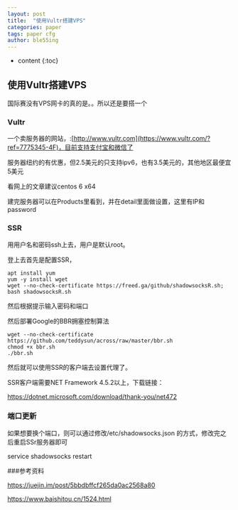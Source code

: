 ```yaml
---
layout: post
title:  "使用Vultr搭建VPS"
categories: paper
tags: paper cfg
author: ble55ing
---
```


* content
{:toc}
## 使用Vultr搭建VPS

国际赛没有VPS网卡的真的是。。所以还是要搭一个

### Vultr

一个卖服务器的网站，:[http://www.vultr.com](https://www.vultr.com/?ref=7775345-4F)，目前支持支付宝和微信了

服务器纽约的有优惠，但2.5美元的只支持ipv6，也有3.5美元的，其他地区最便宜5美元

看网上的文章建议centos 6 x64

建完服务器可以在Products里看到，并在detail里面做设置，这里有IP和password

### SSR

用用户名和密码ssh上去，用户是默认root。

登上去首先是配置SSR，

```
apt install yum
yum -y install wget
wget --no-check-certificate https://freed.ga/github/shadowsocksR.sh; bash shadowsocksR.sh
```

然后根据提示输入密码和端口

然后部署Google的BBR拥塞控制算法

```
wget --no-check-certificate https://github.com/teddysun/across/raw/master/bbr.sh
chmod +x bbr.sh
./bbr.sh
```

然后就可以使用SSR的客户端去设置代理了。

SSR客户端需要NET Framework 4.5.2以上，下载链接：

<https://dotnet.microsoft.com/download/thank-you/net472>

### 端口更新

如果想要换个端口，则可以通过修改/etc/shadowsocks.json 的方式，修改完之后重启SSr服务器即可

service shadowsocks restart

###参考资料

<https://juejin.im/post/5bbdbffcf265da0ac2568a80>

<https://www.baishitou.cn/1524.html>



